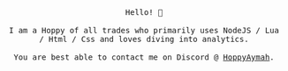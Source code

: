 <p align="center">
  <samp>Hello! 👋</samp>
  <br>
  <br>
  <samp>I am a Hoppy of all trades who primarily uses NodeJS / Lua / Html / Css  and loves diving into analytics.</samp>
  <br>
  <br>
  <samp>You are best able to contact me on Discord @ <a href="https://discordapp.com/users/768485240229331015/">HoppyAymah</a>.</samp>
</p>
<!--
**alanbixby/alanbixby** is a ✨ _special_ ✨ repository because its `README.md` (this file) appears on your GitHub profile.

Here are some ideas to get you started:

- 🔭 I’m currently working on ...
- 🌱 I’m currently learning ...
- 👯 I’m looking to collaborate on ...
- 🤔 I’m looking for help with ...
- 💬 Ask me about ...
- 📫 How to reach me: ...
- 😄 Pronouns: ...
- ⚡ Fun fact: ...
-->
